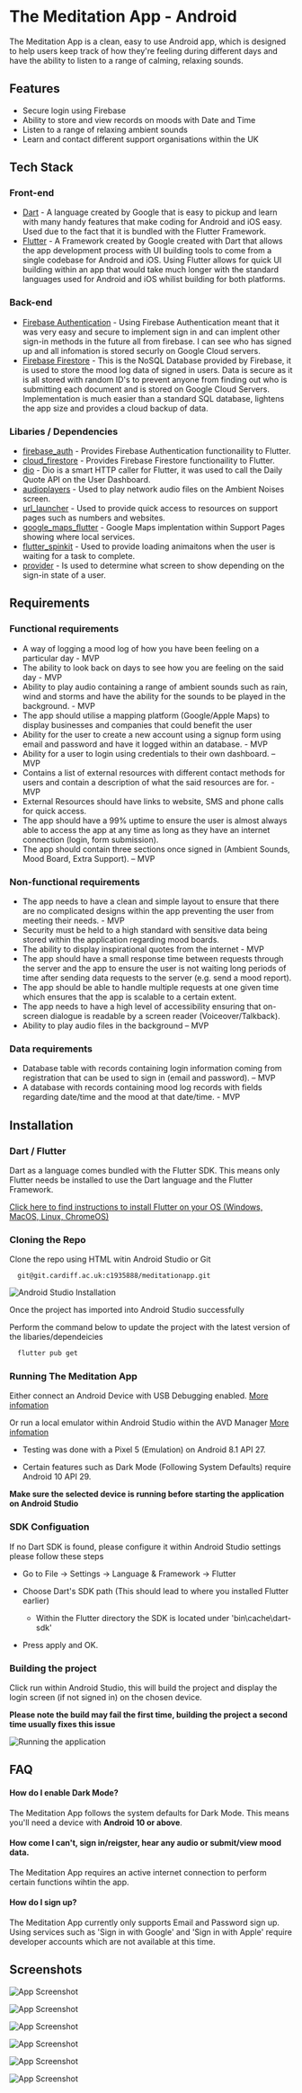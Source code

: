 # The Meditation App - Android

The Meditation App is a clean, easy to use Android app, which is designed to help users keep track of how they're feeling during different days and have the ability to listen to a range of calming, relaxing sounds.




## Features

- Secure login using Firebase
- Ability to store and view records on moods with Date and Time
- Listen to a range of relaxing ambient sounds
- Learn and contact different support organisations within the UK


## Tech Stack

### Front-end
- [Dart](https://dart.dev/) - A language created by Google that is easy to pickup and learn with many handy
  features that make coding for Android and iOS easy. Used due to the fact that it is bundled with the Flutter Framework.
- [Flutter](https://flutter.dev/) - A Framework created by Google created with Dart that allows the app development process with UI building tools to come from a single codebase for Android and iOS.
  Using Flutter allows for quick UI building within an app that would take much longer with the standard languages used for Android and iOS whilist building for both platforms.

### Back-end

- [Firebase Authentication](https://firebase.google.com/docs/auth) - Using Firebase Authentication meant that it was very easy and secure to implement sign in and can implent other sign-in methods in the future all from firebase. I can see who has signed up and all infomation is stored securly on Google Cloud servers.
- [Firebase Firestore](https://firebase.google.com/docs/firestore) - This is the NoSQL Database provided by Firebase, it is used to store the mood log data of signed in users. Data is secure as it is all stored with random ID's to prevent anyone from finding out who is submitting each document and is stored on Google Cloud Servers. Implementation is much easier than a standard SQL database, lightens the app size and provides a cloud backup of data.

### Libaries / Dependencies

- [firebase_auth](https://pub.dev/packages/firebase_auth) - Provides Firebase Authentication functionaility to Flutter.
- [cloud_firestore](https://pub.dev/packages/cloud_firestore) - Provides Firebase Firestore functionaility to Flutter.
- [dio](https://pub.dev/packages/dio) - Dio is a smart HTTP caller for Flutter, it was used to call the Daily Quote API on the User Dashboard.
- [audioplayers](https://pub.dev/packages/audioplayers) - Used to play network audio files on the Ambient Noises screen.
- [url_launcher](https://pub.dev/packages/url_launcher) - Used to provide quick access to resources on support pages such as numbers and websites.
- [google_maps_flutter](https://pub.dev/packages/google_maps_flutter) - Google Maps implentation within Support Pages showing where local services.
- [flutter_spinkit](https://pub.dev/packages/flutter_spinkit) - Used to provide loading animaitons when the user is waiting for a task to complete.
- [provider](https://pub.dev/packages/provider) - Is used to determine what screen to show depending on the sign-in state of a user.




## Requirements

### Functional requirements

-	A way of logging a mood log of how you have been feeling on a particular day - MVP
-	The ability to look back on days to see how you are feeling on the said day - MVP
-	Ability to play audio containing a range of ambient sounds such as rain, wind and storms and have the ability for the sounds to be played in the background. - MVP
-	The app should utilise a mapping platform (Google/Apple Maps) to display businesses and companies that could benefit the user
-	Ability for the user to create a new account using a signup form using email and password and have it logged within an database. - MVP
-	Ability for a user to login using credentials to their own dashboard. – MVP
-	Contains a list of external resources with different contact methods for users and contain a description of what the said resources are for. - MVP
-	External Resources should have links to website, SMS and phone calls for quick access.
-	The app should have a 99% uptime to ensure the user is almost always able to access the app at any time as long as they have an internet connection (login, form submission). 
-	The app should contain three sections once signed in (Ambient Sounds, Mood Board, Extra Support). – MVP

### Non-functional requirements

-	The app needs to have a clean and simple layout to ensure that there are no complicated designs within the app preventing the user from meeting their needs. - MVP
-	Security must be held to a high standard with sensitive data being stored within the application regarding mood boards.
-	The ability to display inspirational quotes from the internet - MVP
-	The app should have a small response time between requests through the server and the app to ensure the user is not waiting long periods of time after sending data requests to the server (e.g. send a mood report). 
-	The app should be able to handle multiple requests at one given time which ensures that the app is scalable to a certain extent. 
-	The app needs to have a high level of accessibility ensuring that on-screen dialogue is readable by a screen reader (Voiceover/Talkback).
-	Ability to play audio files in the background – MVP

### Data requirements

-	Database table with records containing login information coming from registration that can be used to sign in (email and password). – MVP
-	A database with records containing mood log records with fields regarding date/time and the mood at that date/time. -  MVP


## Installation

### Dart / Flutter

Dart as a language comes bundled with the Flutter SDK. This means only Flutter needs
be installed to use the Dart language and the Flutter Framework.

[Click here to find instructions to install Flutter on your OS
(Windows, MacOS, Linux, ChromeOS)](https://docs.flutter.dev/get-started/install)

### Cloning the Repo

Clone the repo using HTML witin Android Studio or Git

```http
  git@git.cardiff.ac.uk:c1935888/meditationapp.git
```

![Android Studio Installation](https://i.imgur.com/qyPizqR.png)

Once the project has imported into Android Studio successfully

Perform the command below to update the project with the latest version of the
libaries/dependeicies

```bash
  flutter pub get
```
### Running The Meditation App

Either connect an Android Device with USB Debugging enabled. [More infomation](https://developer.android.com/studio/run/device)

Or run a local emulator within Android Studio within the AVD Manager [More infomation](https://developer.android.com/studio/run/managing-avds)

- Testing was done with a Pixel 5 (Emulation) on Android 8.1 API 27.

- Certain features such as Dark Mode (Following System Defaults) require Android 10 API 29.

**Make sure the selected device is running before starting the application on Android Studio**

### SDK Configuation

If no Dart SDK is found, please configure it within Android Studio settings please follow these steps

- Go to File -> Settings -> Language & Framework -> Flutter

- Choose Dart's SDK path (This should lead to where you installed Flutter earlier)
  - Within the Flutter directory the SDK is located under 'bin\cache\dart-sdk'

- Press apply and OK. 

### Building the project

Click run within Android Studio, this will build the project and display the login screen (if not signed in) on the chosen device.

**Please note the build may fail the first time, building the project a second time usually fixes this issue**

![Running the application](https://i.imgur.com/UHqXVhX.png)

## FAQ

#### How do I enable Dark Mode?

The Meditation App follows the system defaults for Dark Mode. This means you'll need a device with **Android 10 or above**.

#### How come I can't, sign in/reigster, hear any audio or submit/view mood data.

The Meditation App requires an active internet connection to perform certain functions wihtin the app.

#### How do I sign up?

The Meditation App currently only supports Email and Password sign up. Using services such as 'Sign in with Google' and 'Sign in with Apple'
require developer accounts which are not available at this time.


## Screenshots

![App Screenshot](https://i.imgur.com/KfwLn00.png)

![App Screenshot](https://i.imgur.com/29tlPe7.png)

![App Screenshot](https://i.imgur.com/1OuZfy4.png)

![App Screenshot](https://i.imgur.com/WiQCD5j.png)

![App Screenshot](https://i.imgur.com/yxeKDAp.png)

![App Screenshot](https://i.imgur.com/JwktnGu.png)

